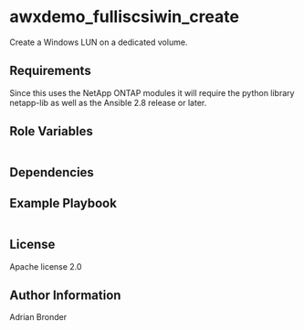 awxdemo_fulliscsiwin_create
=========
Create a Windows LUN on a dedicated volume.


Requirements
------------
Since this uses the NetApp ONTAP modules it will require the python library netapp-lib as well as the Ansible 2.8 release or later.


Role Variables
--------------
```
```


Dependencies
------------


Example Playbook
----------------
```
```


License
-------
Apache license 2.0


Author Information
------------------
Adrian Bronder
